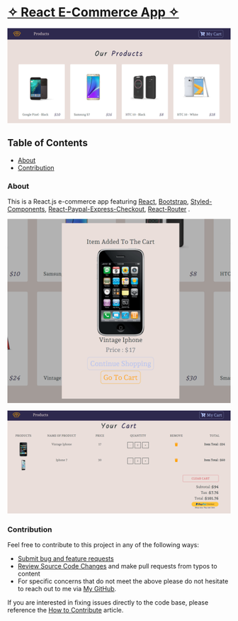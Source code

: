 # [✧ React E-Commerce App ✧]("https://react-e-commerce-store.herokuapp.com/")

![screenshot](https://github.com/rsolov23/e-commerce-react/blob/main/public/img/screenshot.png)

## Table of Contents

- [About](#About)
- [Contribution](#Contribution)

### About

This is a React.js e-commerce app featuring [React]("https://reactjs.org/"), [Bootstrap]("https://getbootstrap.com/"), [Styled-Components]("https://styled-components.com/"), [React-Paypal-Express-Checkout]("https://www.npmjs.com/package/react-paypal-express-checkout"), [React-Router]("https://reactrouter.com/web/guides/quick-start") .

![screenshot](https://github.com/rsolov23/e-commerce-react/blob/main/public/img/screenshot2.png)

![screenshot](https://github.com/rsolov23/e-commerce-react/blob/main/public/img/screenshot3.png)

### Contribution

Feel free to contribute to this project in any of the following ways:

- [Submit bug and feature requests](https://github.com/rsolov23/e-commerce-react/issues)
- [Review Source Code Changes](https://github.com/rsolov23/e-commerce-react/pulls) and make pull requests from typos to content
- For specific concerns that do not meet the above please do not hesitate to reach out to me via [My GitHub](https://github.com/rsolov23).

If you are interested in fixing issues directly to the code base, please reference the [How to Contribute](https://github.com/microsoft/vscode/wiki/How-to-Contribute) article.

